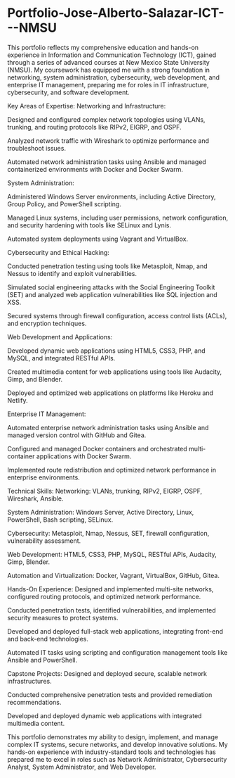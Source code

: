 # Portfolio-Jose-Alberto-Salazar-ICT---NMSU
This portfolio reflects my comprehensive education and hands-on experience in Information and Communication Technology (ICT), gained through a series of advanced courses at New Mexico State University (NMSU).
 My coursework has equipped me with a strong foundation in networking, system administration, cybersecurity, web development, and enterprise IT management, preparing me for roles in IT infrastructure, cybersecurity, and software development.

Key Areas of Expertise:
Networking and Infrastructure:

Designed and configured complex network topologies using VLANs, trunking, and routing protocols like RIPv2, EIGRP, and OSPF.

Analyzed network traffic with Wireshark to optimize performance and troubleshoot issues.

Automated network administration tasks using Ansible and managed containerized environments with Docker and Docker Swarm.

System Administration:

Administered Windows Server environments, including Active Directory, Group Policy, and PowerShell scripting.

Managed Linux systems, including user permissions, network configuration, and security hardening with tools like SELinux and Lynis.

Automated system deployments using Vagrant and VirtualBox.

Cybersecurity and Ethical Hacking:

Conducted penetration testing using tools like Metasploit, Nmap, and Nessus to identify and exploit vulnerabilities.

Simulated social engineering attacks with the Social Engineering Toolkit (SET) and analyzed web application vulnerabilities like SQL injection and XSS.

Secured systems through firewall configuration, access control lists (ACLs), and encryption techniques.

Web Development and Applications:

Developed dynamic web applications using HTML5, CSS3, PHP, and MySQL, and integrated RESTful APIs.

Created multimedia content for web applications using tools like Audacity, Gimp, and Blender.

Deployed and optimized web applications on platforms like Heroku and Netlify.

Enterprise IT Management:

Automated enterprise network administration tasks using Ansible and managed version control with GitHub and Gitea.

Configured and managed Docker containers and orchestrated multi-container applications with Docker Swarm.

Implemented route redistribution and optimized network performance in enterprise environments.

Technical Skills:
Networking: VLANs, trunking, RIPv2, EIGRP, OSPF, Wireshark, Ansible.

System Administration: Windows Server, Active Directory, Linux, PowerShell, Bash scripting, SELinux.

Cybersecurity: Metasploit, Nmap, Nessus, SET, firewall configuration, vulnerability assessment.

Web Development: HTML5, CSS3, PHP, MySQL, RESTful APIs, Audacity, Gimp, Blender.

Automation and Virtualization: Docker, Vagrant, VirtualBox, GitHub, Gitea.

Hands-On Experience:
Designed and implemented multi-site networks, configured routing protocols, and optimized network performance.

Conducted penetration tests, identified vulnerabilities, and implemented security measures to protect systems.

Developed and deployed full-stack web applications, integrating front-end and back-end technologies.

Automated IT tasks using scripting and configuration management tools like Ansible and PowerShell.

Capstone Projects:
Designed and deployed secure, scalable network infrastructures.

Conducted comprehensive penetration tests and provided remediation recommendations.

Developed and deployed dynamic web applications with integrated multimedia content.

This portfolio demonstrates my ability to design, implement, and manage complex IT systems, secure networks, and develop innovative solutions. My hands-on experience with industry-standard tools and technologies has prepared me to excel in roles such as Network Administrator, Cybersecurity Analyst, System Administrator, and Web Developer.
